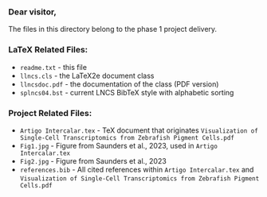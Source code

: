 ### Dear visitor,

The files in this directory belong to the phase 1 project delivery.

### LaTeX Related Files:
- `readme.txt` - this file
- `llncs.cls` - the LaTeX2e document class
- `llncsdoc.pdf` - the documentation of the class (PDF version)
- `splncs04.bst` - current LNCS BibTeX style with alphabetic sorting

### Project Related Files:
- `Artigo Intercalar.tex` - TeX document that originates `Visualization of Single-Cell Transcriptomics from Zebrafish Pigment Cells.pdf`
- `Fig1.jpg` - Figure from Saunders et al., 2023, used in `Artigo Intercalar.tex`
- `Fig2.jpg` - Figure from Saunders et al., 2023
- `references.bib` - All cited references within `Artigo Intercalar.tex` and `Visualization of Single-Cell Transcriptomics from Zebrafish Pigment Cells.pdf`

